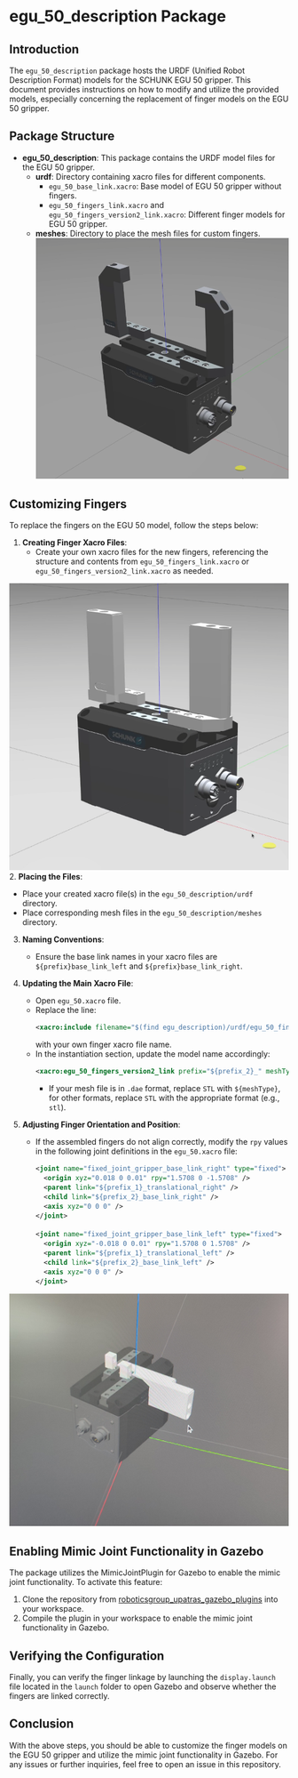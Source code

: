 # egu_50_description Package


## Introduction

The `egu_50_description` package hosts the URDF (Unified Robot Description Format) models for the SCHUNK EGU 50 gripper. This document provides instructions on how to modify and utilize the provided models, especially concerning the replacement of finger models on the EGU 50 gripper.

## Package Structure


- **egu_50_description**: This package contains the URDF model files for the EGU 50 gripper.
  - **urdf**: Directory containing xacro files for different components.
    - `egu_50_base_link.xacro`: Base model of EGU 50 gripper without fingers.
    - `egu_50_fingers_link.xacro` and `egu_50_fingers_version2_link.xacro`: Different finger models for EGU 50 gripper.
  - **meshes**: Directory to place the mesh files for custom fingers.
![EGU 50 with egu_50_fingers_link.xacro in Gazebo](doc/EGU_50_version_1.png)       
## Customizing Fingers

To replace the fingers on the EGU 50 model, follow the steps below:

1. **Creating Finger Xacro Files**:
   - Create your own xacro files for the new fingers, referencing the structure and contents from `egu_50_fingers_link.xacro` or `egu_50_fingers_version2_link.xacro` as needed.

![EGU 50 with egu_50_fingers_version2_link.xacro in Gazebo](doc/EGU_50_version_2.png)   
2. **Placing the Files**:
   - Place your created xacro file(s) in the `egu_50_description/urdf` directory.
   - Place corresponding mesh files in the `egu_50_description/meshes` directory.

3. **Naming Conventions**:
   - Ensure the base link names in your xacro files are `${prefix}base_link_left` and `${prefix}base_link_right`.

4. **Updating the Main Xacro File**:
   - Open `egu_50.xacro` file.
   - Replace the line:
     ```xml
     <xacro:include filename="$(find egu_description)/urdf/egu_50_fingers_version2_link.xacro"/>
     ```
     with your own finger xacro file name.
   - In the instantiation section, update the model name accordingly:
     ```xml
     <xacro:egu_50_fingers_version2_link prefix="${prefix_2}_" meshType="STL" />
     ```
     - If your mesh file is in `.dae` format, replace `STL` with `${meshType}`, for other formats, replace `STL` with the appropriate format (e.g., `stl`).

5. **Adjusting Finger Orientation and Position**:
   - If the assembled fingers do not align correctly, modify the `rpy` values in the following joint definitions in the `egu_50.xacro` file:
     ```xml
     <joint name="fixed_joint_gripper_base_link_right" type="fixed">
       <origin xyz="0.018 0 0.01" rpy="1.5708 0 -1.5708" />
       <parent link="${prefix_1}_translational_right" />
       <child link="${prefix_2}_base_link_right" />
       <axis xyz="0 0 0" />
     </joint>

     <joint name="fixed_joint_gripper_base_link_left" type="fixed">
       <origin xyz="-0.018 0 0.01" rpy="1.5708 0 1.5708" />
       <parent link="${prefix_1}_translational_left" />
       <child link="${prefix_2}_base_link_left" />
       <axis xyz="0 0 0" />
     </joint>
     ```

![Incorrect Orientation of egu_50_fingers_version2_link.xacro in Gazebo](doc/EGU_50_misaligned.jpg)
## Enabling Mimic Joint Functionality in Gazebo

The package utilizes the MimicJointPlugin for Gazebo to enable the mimic joint functionality. To activate this feature:

1. Clone the repository from [roboticsgroup_upatras_gazebo_plugins](https://github.com/roboticsgroup/roboticsgroup_upatras_gazebo_plugins.git) into your workspace.
2. Compile the plugin in your workspace to enable the mimic joint functionality in Gazebo.

## Verifying the Configuration

Finally, you can verify the finger linkage by launching the `display.launch` file located in the `launch` folder to open Gazebo and observe whether the fingers are linked correctly.


## Conclusion

With the above steps, you should be able to customize the finger models on the EGU 50 gripper and utilize the mimic joint functionality in Gazebo. For any issues or further inquiries, feel free to open an issue in this repository.
